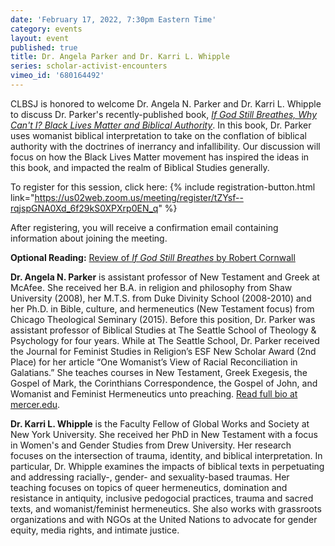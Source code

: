 ```yaml
---
date: 'February 17, 2022, 7:30pm Eastern Time'
category: events
layout: event
published: true
title: Dr. Angela Parker and Dr. Karri L. Whipple
series: scholar-activist-encounters
vimeo_id: '680164492'
---
```

CLBSJ is honored to welcome Dr. Angela N. Parker and Dr. Karri L. Whipple to discuss Dr. Parker's recently-published book, _[If God Still Breathes, Why Can't I? Black Lives Matter and Biblical Authority](https://www.amazon.com/God-Still-Breathes-Why-Cant/dp/0802879268)_. In this book, Dr. Parker uses womanist biblical interpretation to take on the conflation of biblical authority with the doctrines of inerrancy and infallibility. Our discussion will focus on how the Black Lives Matter movement has inspired the ideas in this book, and impacted the realm of Biblical Studies generally.

To register for this session, click here: {% include registration-button.html link="https://us02web.zoom.us/meeting/register/tZYsf--rqjspGNA0Xd_6f29kS0XPXrp0EN_q" %}

After registering, you will receive a confirmation email containing information about joining the meeting.

**Optional Reading:** [Review of _If God Still Breathes_ by Robert Cornwall](https://www.bobcornwall.com/2021/10/if-god-still-breathes-why-cant-i-angela.html)

**Dr. Angela N. Parker** is assistant professor of New Testament and Greek at McAfee. She received her B.A. in religion and philosophy from Shaw University (2008), her M.T.S. from Duke Divinity School (2008-2010) and her Ph.D. in Bible, culture, and hermeneutics (New Testament focus) from Chicago Theological Seminary (2015). Before this position, Dr. Parker was assistant professor of Biblical Studies at The Seattle School of Theology & Psychology for four years. While at The Seattle School, Dr. Parker received the Journal for Feminist Studies in Religion’s ESF New Scholar Award (2nd Place) for her article “One Womanist’s View of Racial Reconciliation in Galatians.” She teaches courses in New Testament, Greek Exegesis, the Gospel of Mark, the Corinthians Correspondence, the Gospel of John, and Womanist and Feminist Hermeneutics unto preaching. [Read full bio at mercer.edu](https://theology.mercer.edu/faculty-and-staff/parker/).

**Dr. Karri L. Whipple** is the Faculty Fellow of Global Works and Society at New York University. She received her PhD in New Testament with a focus in Women's and Gender Studies from Drew University. Her research focuses on the intersection of trauma, identity, and biblical interpretation. In particular, Dr. Whipple examines the impacts of biblical texts in perpetuating and addressing racially-, gender- and sexuality-based traumas. Her teaching focuses on topics of queer hermeneutics, domination and resistance in antiquity, inclusive pedogocial practices, trauma and sacred texts, and womanist/feminist hermeneutics. She also works with grassroots organizations and with NGOs at the United Nations to advocate for gender equity, media rights, and intimate justice.
